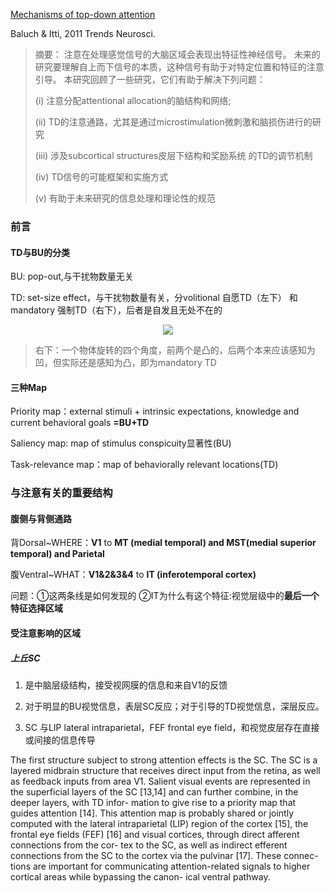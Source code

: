 [Mechanisms of top-down attention](https://pubmed.ncbi.nlm.nih.gov/21439656/)

Baluch & Itti, 2011 Trends Neurosci.

>摘要：
>注意在处理感觉信号的大脑区域会表现出特征性神经信号。
>未来的研究要理解自上而下信号的本质，这种信号有助于对特定位置和特征的注意引导。
>本研究回顾了一些研究，它们有助于解决下列问题：
>
>(i)	注意分配attentional allocation的脑结构和网络; 
>
>(ii)  TD的注意通路，尤其是通过microstimulation微刺激和脑损伤进行的研究
>
>(iii) 涉及subcortical structures皮层下结构和奖励系统 的TD的调节机制  
>
>(iv)	 TD信号的可能框架和实施方式
>
>(v)	有助于未来研究的信息处理和理论性的规范

### 前言

#### TD与BU的分类
BU: pop-out,与干扰物数量无关

TD: set-size effect，与干扰物数量有关，分volitional 自愿TD（左下） 和mandatory 强制TD（右下），后者是自发且无处不在的

 <div align=center><img src="https://user-images.githubusercontent.com/80901934/113806168-6cb9c500-9794-11eb-8212-9320670a9904.png" ></div>

>右下：一个物体旋转的四个角度，前两个是凸的，后两个本来应该感知为凹，但实际还是感知为凸，即为mandatory TD

#### 三种Map
Priority map：external stimuli + intrinsic expectations, knowledge and current behavioral goals **=BU+TD**
            
Saliency map: map of stimulus conspicuity显著性(BU)

Task-relevance map：map of behaviorally relevant locations(TD)

### 与注意有关的重要结构

#### 腹侧与背侧通路

背Dorsal~WHERE：**V1** to **MT (medial temporal)  and MST(medial superior temporal)  and Parietal**

腹Ventral~WHAT：**V1&2&3&4** to **IT (inferotemporal cortex)**

问题：①这两条线是如何发现的 ②IT为什么有这个特征:视觉层级中的**最后一个特征选择区域**

#### 受注意影响的区域

##### 上丘SC

1. 是中脑层级结构，接受视网膜的信息和来自V1的反馈

2. 对于明显的BU视觉信息，表层SC反应；对于引导的TD视觉信息，深层反应。

3. SC 与LIP lateral intraparietal，FEF frontal eye field，和视觉皮层存在直接或间接的信息传导

The first structure subject to strong attention effects is the SC. The SC is a layered midbrain structure
that receives direct input from the retina, as well as
feedback inputs from area V1. Salient visual events are
represented in the superficial layers of the SC [13,14] and
can further combine, in the deeper layers, with TD infor-
mation to give rise to a priority map that guides attention
[14]. This attention map is probably shared or jointly
computed with the lateral intraparietal (LIP) region of
the cortex [15], the frontal eye fields (FEF) [16] and visual
cortices, through direct afferent connections from the cor-
tex to the SC, as well as indirect efferent connections from
the SC to the cortex via the pulvinar [17]. These connec-
tions are important for communicating attention-related
signals to higher cortical areas while bypassing the canon-
ical ventral pathway.
